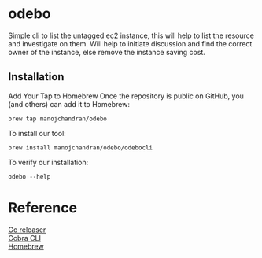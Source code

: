 # odebo
Simple cli to list the untagged ec2 instance, this will help to list the resource and investigate on them. Will help to initiate discussion and find the correct owner of the instance, else remove the instance saving cost.

## Installation 

Add Your Tap to Homebrew
Once the repository is public on GitHub, you (and others) can add it to Homebrew:

```
brew tap manojchandran/odebo
```
To install our tool:

```
brew install manojchandran/odebo/odebocli
```
To verify our installation:
```
odebo --help
```
# Reference

[Go releaser](https://goreleaser.com/quick-start/) <br/>
[Cobra CLI](https://www.youtube.com/watch?v=SSRIn5DAmyw&t=621s) <br/>
[Homebrew](https://www.therdnotes.com/packaging-homebrew-formula) <br/>
